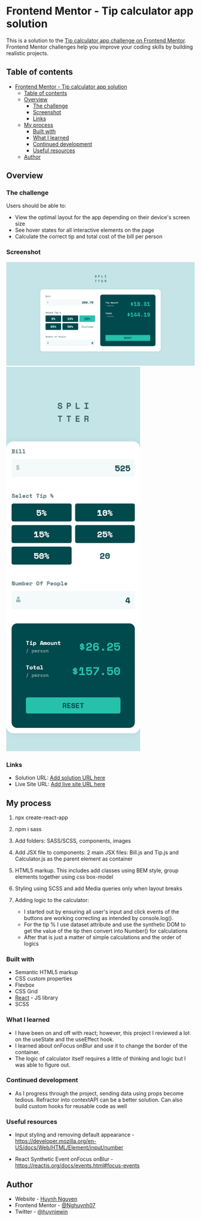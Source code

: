 # Frontend Mentor - Tip calculator app solution

This is a solution to the [Tip calculator app challenge on Frontend Mentor](https://www.frontendmentor.io/challenges/tip-calculator-app-ugJNGbJUX). Frontend Mentor challenges help you improve your coding skills by building realistic projects.

## Table of contents

- [Frontend Mentor - Tip calculator app solution](#frontend-mentor---tip-calculator-app-solution)
  - [Table of contents](#table-of-contents)
  - [Overview](#overview)
    - [The challenge](#the-challenge)
    - [Screenshot](#screenshot)
    - [Links](#links)
  - [My process](#my-process)
    - [Built with](#built-with)
    - [What I learned](#what-i-learned)
    - [Continued development](#continued-development)
    - [Useful resources](#useful-resources)
  - [Author](#author)

## Overview

### The challenge

Users should be able to:

- View the optimal layout for the app depending on their device's screen size
- See hover states for all interactive elements on the page
- Calculate the correct tip and total cost of the bill per person

### Screenshot

![Desktop Version](./src/solution_images/desktop.png)
![Mobile Version](./src/solution_images/mobile.png)

### Links

- Solution URL: [Add solution URL here](https://github.com/Nghuynh07/tip_calculator)
- Live Site URL: [Add live site URL here](https://gilded-arithmetic-ec0e2c.netlify.app/)

## My process

1. npx create-react-app
2. npm i sass
3. Add folders: SASS/SCSS, components, images
4. Add JSX file to components: 2 main JSX files: Bill.js and Tip.js and Calculator.js as the parent element as container
5. HTML5 markup. This includes add classes using BEM style, group elements together using css box-model
6. Styling using SCSS and add Media queries only when layout breaks
7. Adding logic to the calculator:

   - I started out by ensuring all user's input and click events of the buttons are working correcting as intended by console.log().
   - For the tip % I use dataset attribute and use the synthetic DOM to get the value of the tip then convert into Number() for calculations
   - After that is just a matter of simple calculations and the order of logics

### Built with

- Semantic HTML5 markup
- CSS custom properties
- Flexbox
- CSS Grid
- [React](https://reactjs.org/) - JS library
- SCSS

### What I learned

- I have been on and off with react; however, this project I reviewed a lot on the useState and the useEffect hook.
- I learned about onFocus onBlur and use it to change the border of the container.
- The logic of calculator itself requires a little of thinking and logic but I was able to figure out.

### Continued development

- As I progress through the project, sending data using props become tedious. Refractor into contextAPI can be a better solution. Can also build custom hooks for reusable code as well

### Useful resources

- Input styling and removing default appearance - https://developer.mozilla.org/en-US/docs/Web/HTML/Element/input/number

- React Synthetic Event onFocus onBlur - https://reactjs.org/docs/events.html#focus-events

## Author

- Website - [Huynh Nguyen](https://huynhtn.com/)
- Frontend Mentor - [@Nghuynh07](https://www.frontendmentor.io/profile/Nghuynh07)
- Twitter - [@huyniewin](https://twitter.com/huyniewin)

